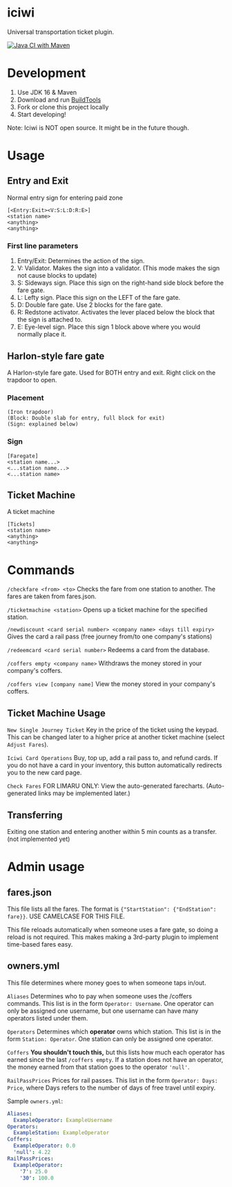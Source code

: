 # iciwi
Universal transportation ticket plugin.

[![Java CI with Maven](https://github.com/Mineshafter61/iciwi/actions/workflows/IciwiBuild.yml/badge.svg)](https://github.com/Mineshafter61/iciwi/actions/workflows/IciwiBuild.yml)

# Development
1. Use JDK 16 & Maven
2. Download and run [BuildTools](https://hub.spigotmc.org/jenkins/job/BuildTools/lastSuccessfulBuild/artifact/target/BuildTools.jar)
3. Fork or clone this project locally
4. Start developing!

Note: Iciwi is NOT open source. It might be in the future though.

# Usage
## Entry and Exit
Normal entry sign for entering paid zone
```
[<Entry:Exit><V:S:L:D:R:E>]
<station name>
<anything>
<anything>
```
### First line parameters
1. Entry/Exit: Determines the action of the sign.
2. V: Validator. Makes the sign into a validator. (This mode makes the sign not cause blocks to update)
3. S: Sideways sign. Place this sign on the right-hand side block before the fare gate.
4. L: Lefty sign. Place this sign on the LEFT of the fare gate.
5. D: Double fare gate. Use 2 blocks for the fare gate.
6. R: Redstone activator. Activates the lever placed below the block that the sign is attached to.
7. E: Eye-level sign. Place this sign 1 block above where you would normally place it.

## Harlon-style fare gate
A Harlon-style fare gate. Used for BOTH entry and exit. Right click on the trapdoor to open.
### Placement
```
(Iron trapdoor)
(Block: Double slab for entry, full block for exit)
(Sign: explained below)
```
### Sign
```
[Faregate]
<station name...>
<...station name...>
<...station name>
```

## Ticket Machine
A ticket machine
```
[Tickets]
<station name>
<anything>
<anything>
```
# Commands
`/checkfare <from> <to>` Checks the fare from one station to another. The fares are taken from fares.json.

`/ticketmachine <station>` Opens up a ticket machine for the specified station.

`/newdiscount <card serial number> <company name> <days till expiry>` Gives the card a rail pass (free journey from/to one company's stations)

`/redeemcard <card serial number>` Redeems a card from the database.

`/coffers empty <company name>` Withdraws the money stored in your company's coffers.

`/coffers view [company name]` View the money stored in your company's coffers.

## Ticket Machine Usage
`New Single Journey Ticket` Key in the price of the ticket using the keypad. This can be changed later to a higher price at another ticket machine (select `Adjust Fares`).

`Iciwi Card Operations` Buy, top up, add a rail pass to, and refund cards. If you do not have a card in your inventory, this button automatically redirects you to the new card page.

`Check Fares` FOR LIMARU ONLY: View the auto-generated farecharts. (Auto-generated links may be implemented later.)

## Transferring
Exiting one station and entering another within 5 min counts as a transfer. (not implemented yet)

# Admin usage

## fares.json
This file lists all the fares. The format is `{"StartStation": {"EndStation": fare}}`. USE CAMELCASE FOR THIS FILE.

This file reloads automatically when someone uses a fare gate, so doing a reload is not required. This makes making a 3rd-party plugin to implement time-based fares easy.

## owners.yml
This file determines where money goes to when someone taps in/out.

`Aliases` Determines who to pay when someone uses the /coffers commands. This list is in the form `Operator: Username`. One operator can only be assigned one username, but one username can have many operators listed under them.

`Operators` Determines which **operator** owns which station. This list is in the form `Station: Operator`. One station can only be assigned one operator.

`Coffers` **You shouldn't touch this,** but this lists how much each operator has earned since the last `/coffers empty`. If a station does not have an operator, the money earned from that station goes to the operator `'null'`.

`RailPassPrices` Prices for rail passes. This list in the form `Operator: Days: Price`, where Days refers to the number of days of free travel until expiry.

Sample `owners.yml`:
```yml
Aliases:
  ExampleOperator: ExampleUsername
Operators:
  ExampleStation: ExampleOperator
Coffers:
  ExampleOperator: 0.0
  'null': 4.22
RailPassPrices:
  ExampleOperator:
    '7': 25.0
    '30': 100.0
```
